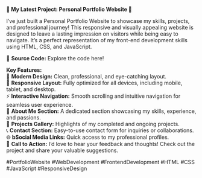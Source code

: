 🚀<b> My Latest Project: Personal Portfolio Website </b>🚀

I’ve just built a Personal Portfolio Website to showcase my skills, projects, and professional journey! This responsive and visually appealing website is designed to leave a lasting impression on visitors while being easy to navigate. It’s a perfect representation of my front-end development skills using HTML, CSS, and JavaScript.

🔗 <b>Source Code:</b> Explore the code here!

<b>Key Features: </b> <br>
🎨 <b>Modern Design:</b> Clean, professional, and eye-catching layout. <br>
📱 <b>Responsive Layout:</b> Fully optimized for all devices, including mobile, tablet, and desktop. <br>
⚡ <b>Interactive Navigation:</b> Smooth scrolling and intuitive navigation for seamless user experience. <br>
📄 <b>About Me Section:</b> A dedicated section showcasing my skills, experience, and passions. <br>
📂 <b>Projects Gallery:</b> Highlights of my completed and ongoing projects. <br>
📞 <b>Contact Section:</b> Easy-to-use contact form for inquiries or collaborations. <br>
🌐 <b>bSocial Media Links:</b> Quick access to my professional profiles. <br>
📢 <b>Call to Action:</b> I’d love to hear your feedback and thoughts! Check out the project and share your valuable suggestions. <br>

#PortfolioWebsite #WebDevelopment #FrontendDevelopment #HTML #CSS #JavaScript #ResponsiveDesign
